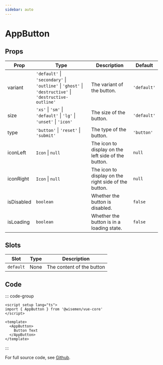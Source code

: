 ```yaml
---
sidebar: auto
---
```



# AppButton
<script setup>
import AppButtonPlayground from './AppButtonPlayground.vue'
</script>

<AppButtonPlayground />

## Props

| Prop       | Type                                                                                                   | Description                                          | Default     |
| ---------- | ------------------------------------------------------------------------------------------------------ | ---------------------------------------------------- | ----------- |
| variant    | `'default'` \| `'secondary'` \| `'outline'` \| `'ghost'` \| `'destructive'` \| `'destructive-outline'` | The variant of the button.                           | `'default'` |
| size       | `'xs'` \|  `'sm'` \| `'default'` \| `'lg'`  \|  `'unset'`  \|  `'icon'`                                | The size of the button.                              | `'default'` |
| type       | `'button'` \| `'reset'` \| `'submit'`                                                                  | The type of the button.                              | `'button'`  |
| iconLeft   | `Icon` \| `null`                                                                                       | The icon to display on the left side of the button.  | `null`      |
| iconRight  | `Icon` \| `null`                                                                                       | The icon to display on the right side of the button. | `null`      |
| isDisabled | `boolean`                                                                                              | Whether the button is disabled.                      | `false`     |
| isLoading  | `boolean`                                                                                              | Whether the button is in a loading state.            | `false`     |



## Slots

| Slot      | Type | Description               |
| --------- | ---- | ------------------------- |
| `default` | None | The content of the button |

## Code

::: code-group
```vue [Usage]
<script setup lang="ts">
import { AppButton } from '@wisemen/vue-core'
</script>
  
<template>
  <AppButton>
    Button Text      
  </AppButton>
</template>
```
:::

For full source code, see [Github](https://github.com/wisemen-digital/vue-core/blob/main/packages/components/src/components/button/AppButton.vue).